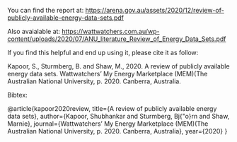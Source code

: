 You can find the report at: https://arena.gov.au/assets/2020/12/review-of-publicly-available-energy-data-sets.pdf

Also avaialable at: https://wattwatchers.com.au/wp-content/uploads/2020/07/ANU_literature_Review_of_Energy_Data_Sets.pdf

If you find this helpful and end up using it, please cite it as follow:

Kapoor, S., Sturmberg, B. and Shaw, M., 2020. A review of publicly available energy data sets. Wattwatchers’ My Energy Marketplace (MEM)(The Australian National University, p. 2020. Canberra, Australia.

Bibtex:

@article{kapoor2020review,
  title={A review of publicly available energy data sets},
  author={Kapoor, Shubhankar and Sturmberg, Bj{\"o}rn and Shaw, Marnie},
  journal={Wattwatchers’ My Energy Marketplace (MEM)(The Australian National University, p. 2020. Canberra, Australia},
  year={2020}
}
